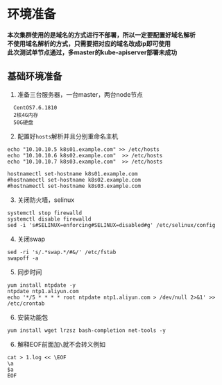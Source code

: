 # 环境准备
**本次集群使用的是域名的方式进行不部署，所以一定要配置好域名解析**  
**不使用域名解析的方式，只需要把对应的域名改成ip即可使用**  
**此次测试单节点通过，多master的kube-apiserver部署未成功**  

## 基础环境准备
1. 准备三台服务器，一台master，两台node节点
  ```shell
    CentOS7.6.1810
    2核4G内存
    50G硬盘
  ```
2. 配置好`hosts`解析并且分别重命名主机
  ```shell
  echo "10.10.10.5 k8s01.example.com" >> /etc/hosts
  echo "10.10.10.6 k8s02.example.com"  >> /etc/hosts
  echo "10.10.10.7 k8s03.example.com"  >> /etc/hosts
  ```
  ```shell
  hostnamectl set-hostname k8s01.example.com
  #hostnamectl set-hostname k8s02.example.com
  #hostnamectl set-hostname k8s03.example.com
  ```
3. 关闭防火墙，selinux

  ```shell
  systemctl stop firewalld
  systemctl disable firewalld
  sed -i 's#SELINUX=enforcing#SELINUX=disabled#g' /etc/selinux/config
  ```
4. 关闭swap
  ```shell
  sed -ri 's/.*swap.*/#&/' /etc/fstab
  swapoff -a
  ```
5. 同步时间
  ```shell
  yum install ntpdate -y
  ntpdate ntp1.aliyun.com
  echo '*/5 * * * * root ntpdate ntp1.aliyun.com > /dev/null 2>&1' >> /etc/crontab
  ```

6. 安装功能包
  ```shell
  yum install wget lrzsz bash-completion net-tools -y
  ```

6. 解释EOF前面加`\`就不会转义例如
  ```shell
  cat > 1.log << \EOF
  \a
  $a
  EOF
  ```
